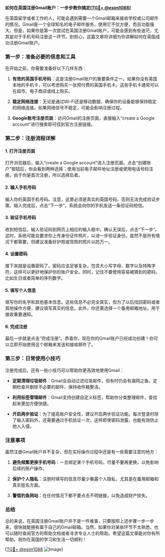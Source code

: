 **如何在英国注册Gmail账户：一步步教你搞定[[TG💪+ @esim1088](https://t.me/s/esim1088)]**

在英国留学或者工作的人，可能会遇到需要一个Gmail邮箱来接收学校或公司邮件的情况。Gmail是一个全球知名的电子邮件服务，使用它不仅方便，而且功能强大。但是，如果你是第一次尝试在英国注册Gmail账户，可能会感到有些迷茫，尤其是对于手机号码注册这一环节。别担心，这篇文章将详细为你讲解如何在英国成功注册Gmail账户。

### 第一步：准备必要的信息和工具

在开始之前，你需要准备好以下几样东西：

1. **有效的英国手机号码**：这是注册Gmail账户的重要条件之一。如果你没有英国本地的手机卡，可以考虑购买一张预付费的英国手机卡。这些手机卡通常可以在超市、电子商店或线上购买。
   
2. **稳定网络连接**：无论是通过Wi-Fi还是移动数据，确保你的设备能够保持稳定的网络连接。如果网络信号不稳定，可能会影响注册过程。

3. **Google账号注册页面**：访问Gmail的注册页面，直接输入“create a Google account”进行搜索即可找到官方注册链接。

### 第二步：注册流程详解

#### 1. 打开注册页面

打开浏览器后，输入“create a Google account”进入注册页面。点击“创建账户”按钮后，你会看到两种选择：使用当前电子邮件地址注册或使用电话号码注册。由于你是首次注册，所以选择后者。

#### 2. 输入手机号码

输入你的英国手机号码。注意，这里必须是真实的英国号码，否则无法完成验证步骤。输入完成后，点击“下一步”。系统会向你的手机发送一条验证码短信。

#### 3. 验证手机号码

收到短信后，输入验证码到网页上相应的输入框中。确认无误后，点击“下一步”。这时，系统可能会要求你上传身份证件照片，以进一步验证身份。虽然不是所有情况下都需要，但建议准备好护照或驾照的照片以防万一。

#### 4. 设置密码

接下来就是设置密码了。密码应该足够复杂，包含大小写字母、数字以及特殊字符，这样可以更好地保护你的账户安全。同时，记住不要使用容易被猜到的密码，比如生日或者简单的序列数字。

#### 5. 填写个人信息

填写你的名字和其他基本信息。这些信息不必完全真实，但为了以后找回密码或者其他操作方便，建议填写真实的信息。此外，你还需选择一个备用邮箱地址，用于接收重要通知。

#### 6. 完成注册

最后一步就是点击“完成注册”。恭喜你，现在你的Gmail账户已经成功创建！你可以立即开始使用这个邮箱来发送和接收邮件了。

### 第三步：日常使用小技巧

注册完成后，还有一些小技巧可以帮助你更高效地使用Gmail：

- **定期清理垃圾邮件**：Gmail会自动过滤垃圾邮件，但有时仍会有漏网之鱼。定期检查并删除不必要的邮件，保持收件箱整洁。
  
- **利用标签管理邮件**：Gmail支持创建自定义标签，帮助你分类整理邮件，查找起来更加方便快捷。

- **开启两步验证**：为了提高账户安全性，建议开启两步验证功能。每次登录时除了输入密码外，还需要通过手机验证一次，这样即使密码泄露，也能有效防止他人入侵。

### 注意事项

虽然注册Gmail账户并不复杂，但在实际操作过程中还是有一些需要注意的地方：

1. **避免频繁更换手机号码**：一旦绑定某个手机号码，尽量不要再更换，以免影响后续的账户操作。

2. **保护个人隐私**：注册时填写的信息尽量少暴露个人隐私，尤其是在备用邮箱和真实姓名方面。

3. **警惕钓鱼网站**：在任何情况下都不要点击不明链接，以免造成财产损失。

### 总结

总的来说，在英国注册Gmail账户并不是一件难事，只要按照上述步骤一步一步来，很快就能拥有属于自己的Gmail邮箱。当然，如果你对某些环节不太熟悉，也可以随时查阅官方的帮助文档或者寻求专业人士的帮助。希望这篇文章能对你有所帮助，祝你在英国的学习和生活一切顺利！

[[TG💪+ @esim1088](https://t.me/s/esim1088) ![Image](https://i.postimg.cc/4NQfJmqS/Snipaste-2025-05-13-00-14-12.png)]